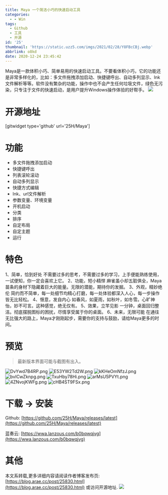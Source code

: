```yaml
---
title: Maya 一个简洁小巧的快速启动工具
categories:
  - - Win
tags:
  - Github
  - 工具
  - 开源
id: '25'
thumbnail: 'https://static.uzz5.com/imgs/2021/02/28/Y8FBcCBj.webp'
abbrlink: o8kd
date: 2020-12-24 23:45:42
---
```



Maya是一款体积小巧、简单易用的快速启动工具。不要看体积小巧，它的功能还是非常多样化的，比如：多文件拖拽添加启动、快捷键呼出、自动多列显示、lnk文件解析等等。软件没有繁杂的功能，操作中也不会产生任何垃圾文件，绿色无污染，只专注于文件的快速启动，是用户提升Windows操作体验的好帮手。 ![](https://static.uzz5.com/imgs/2021/02/28/32K41FKK.webp)

# 开源地址

\[gitwidget type='github' url='25H/Maya'\]

# 功能

*   多文件拖拽添加启动
*   快捷键呼出
*   列表滚轮滚动
*   自动多列显示
*   快捷方式编辑
*   lnk、url文件解析
*   参数变量、环境变量
*   开机启动
*   分类
*   排序
*   自定布局
*   自定主题
*   运行

# 特色

1、简单，恰到好处 不需要过多的思考，不需要过多的学习，上手便能熟练使用，一试便知，你一定会喜欢上它。 2、功能，短小精悍 麻雀虽小却五脏俱全，Maya苗条的身材下隐藏着巨大的能量。无限的潜能，期待你的发掘。 3、外观，精妙绝伦 简约而不简单，每一处细节均精心打磨，每一处体验都深入人心，每一步操作皆无比轻松。 4、惬意，发自内心 如春风，如夏雨，如秋叶，如冬雪。心旷神怡，妙不可言。这种感觉，绝无仅有。 5、效果，立竿见影 一分钟，桌面回归整洁。彻底摆脱图标的困扰，尽情享受属于你的桌面。 6、未来，无限可能 在通往无比强大的路上，Maya才刚刚起步，需要你的支持与鼓励，请给Maya更多的时间。

# 预览

> 最新版本界面可能与截图有出入。

![DvYwd7B4RP.png](https://static.uzz5.com/imgs/2021/02/28/gvsI9ZT1.webp "DvYwd7B4RP.png") ![E53YW2Td2W.png](https://static.uzz5.com/imgs/2021/02/28/G1fZsFiY.webp "E53YW2Td2W.png") ![kKHeOmNfzJ.png](https://static.uzz5.com/imgs/2021/02/28/ox9Lwr0r.webp "kKHeOmNfzJ.png") ![bvlCwZknpg.png](https://static.uzz5.com/imgs/2021/02/28/FG3RLxN0.webp "bvlCwZknpg.png") ![TxuHby78Hi.png](https://static.uzz5.com/imgs/2021/02/28/vidd11Fj.webp "TxuHby78Hi.png") ![arMsU5PVYt.png](https://static.uzz5.com/imgs/2021/02/28/iERbRKVd.webp "arMsU5PVYt.png") ![4ZNvojKWFg.png](https://static.uzz5.com/imgs/2021/02/28/z1IpIN7c.webp "4ZNvojKWFg.png") ![cHB4ST9FSx.png](https://static.uzz5.com/imgs/2021/02/28/G0UXSf0u.webp "cHB4ST9FSx.png")

# 下载 -> 安装

Github: [https://github.com/25H/Maya/releases/latest](https://github.com/25H/Maya/releases/latest) 

蓝奏云: [https://wwa.lanzous.com/b0bqwqjvg](https://wwa.lanzous.com/b0bqwqjvg)

# 其他

本文系转载,更多详细内容请阅读作者博客发布页: [https://blog.arae.cc/post/25830.html](https://blog.arae.cc/post/25830.html) 或访问开源地址. ![](https://static.uzz5.com/imgs/2021/02/28/nUjAV29Y.webp)